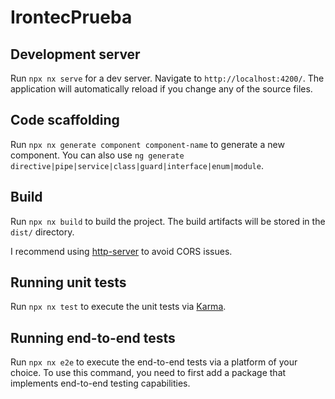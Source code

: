 # IrontecPrueba

## Development server

Run `npx nx serve` for a dev server. Navigate to `http://localhost:4200/`. The application will automatically reload if you change any of the source files.

## Code scaffolding

Run `npx nx generate component component-name` to generate a new component. You can also use `ng generate directive|pipe|service|class|guard|interface|enum|module`.

## Build

Run `npx nx build` to build the project. The build artifacts will be stored in the `dist/` directory.

I recommend using [http-server](https://www.npmjs.com/package/http-server) to avoid CORS issues. 

## Running unit tests

Run `npx nx test` to execute the unit tests via [Karma](https://karma-runner.github.io).

## Running end-to-end tests

Run `npx nx e2e` to execute the end-to-end tests via a platform of your choice. To use this command, you need to first add a package that implements end-to-end testing capabilities.